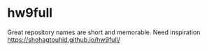 # hw9full
Great repository names are short and memorable. Need inspiration
https://shohagtouhid.github.io/hw9full/
